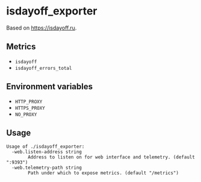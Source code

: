 # isdayoff_exporter

Based on https://isdayoff.ru.

## Metrics

* `isdayoff`
* `isdayoff_errors_total`

## Environment variables

* `HTTP_PROXY`
* `HTTPS_PROXY`
* `NO_PROXY`

## Usage

```
Usage of ./isdayoff_exporter:
  -web.listen-address string
    	Address to listen on for web interface and telemetry. (default ":9393")
  -web.telemetry-path string
    	Path under which to expose metrics. (default "/metrics")
```

